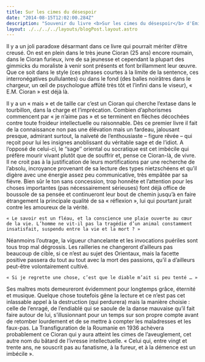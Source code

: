 ```yaml
---
title: Sur les cimes du désespoir
date: "2014-08-15T12:02:00.284Z"
description: "Souvenir du livre <b>Sur les cimes du désespoir</b> d'Emile Michel Cioran"
layout: ./../../../layouts/blogPost.layout.astro
--- 
```


Il y a un joli paradoxe désarmant dans ce livre qui pourrait mériter d’être creusé. On est en plein dans le très jeune Cioran (25 ans) encore roumain, dans le Cioran furieux, ivre de sa jeunesse et cependant la plupart des gimmicks du moraliste à venir sont présents et font brillamment leur œuvre. Que ce soit dans le style (ces phrases courtes à la limite de la sentence, ces interronégatives pullulantes) ou dans le fond (des balles noirâtres dans le chargeur, un œil de psychologue affûté très tôt et l’infini dans le viseur), « E.M. Cioran » est déjà là.

Il y a un « mais » et de taille car c’est un Cioran qui cherche l’extase dans le tourbillon, dans la charge et l’imprécation. Combien d’aphorismes commencent par « je n’aime pas » et se terminent en flèches décochées contre toute froideur intellectuelle ou raisonnable. Dès ce premier livre il fait de la connaissance non pas une élévation mais un fardeau, jalousant presque, admirant surtout, la naïveté de l’enthousiaste – figure rêvée – qui reçoit pour lui les insignes anoblissant du véritable sage et de l’idiot. A l’opposé de celui-ci, le ‘’sage’’ oriental ou socratique est cet imbécile qui préfère mourir vivant plutôt que de souffrir et, pense ce Cioran-là, de vivre. Il ne croit pas à la justification de leurs mortifications par une recherche de l’absolu, incroyance provenant de sa lecture des types nietzschéens et qu’il digère avec une énergie assez peu communicative, très empâtée par sa fièvre. Bien sûr le ton sans concession, trop honnête et l’attention pour les choses importantes (pas nécessairement sérieuses) font déjà office de boussole de sa pensée et continueront leur bout de chemin jusqu’à en faire étrangement la principale qualité de sa « réflexion », lui qui pourtant jurait contre les amoureux de la vérité.

    « Le savoir est un fléau, et la conscience une plaie ouverte au cœur de la vie. L’homme ne vit-il pas la tragédie d’un animal constamment insatisfait, suspendu entre la vie et la mort ? »

Néanmoins l’outrage, la vigueur chancelante et les invocations puériles sont tous trop mal dégrossis. Les railleries ne changeront d’ailleurs pas beaucoup de cible, si ce n’est au sujet des Orientaux, mais la facette positive passera du tout au tout avec la mort des passions, qu’il a d’ailleurs peut-être volontairement cultivé.

    « Si je regrette une chose, c’est que le diable m’ait si peu tenté … »

Ses maîtres mots demeureront évidemment pour longtemps grâce, éternité et musique. Quelque chose toutefois gêne la lecture et ce n’est pas cet inlassable appel à la destruction (qui perdurera) mais la manière choisie : celle de l’enragé, de l’endiablé qui se saoule de la danse mauvaise qu’il fait faire autour de lui, s’illusionnant pour un temps sur son propre compte avant de retomber lourdement et de se mettre à compter les maladresses et les faux-pas. La Transfiguration de la Roumanie en 1936 achèvera probablement ce Cioran qui y aura atteint les cimes de l’aveuglement, cet autre nom du bâtard de l’ivresse intellectuelle. « Celui qui, entre vingt et trente ans, ne souscrit pas au fanatisme, à la fureur, et à la démence est un imbécile ».